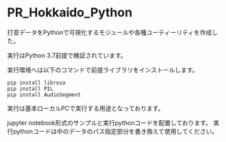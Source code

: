 # PR_Hokkaido_Python
打音データをPythonで可視化するモジュールや各種ユーティーリティを作成した。

実行はPython 3.7前提で検証されています。

実行環境へは以下のコマンドで前提ライブラリをインストールします。

```
pip install librosa
pip install PIL
pip install AudioSegment
```

実行は基本ローカルPCで実行する用途となっております。

jupyter notebook形式のサンプルと実行pythonコードを配置しております。
実行pythonコードは中のデータのパス指定部分を書き換えて使用してください。

